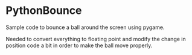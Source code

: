 # PythonBounce

Sample code to bounce a ball around the screen using pygame.

Needed to convert everything to floating point and modify the change in
position code a bit in order to make the ball move properly.
